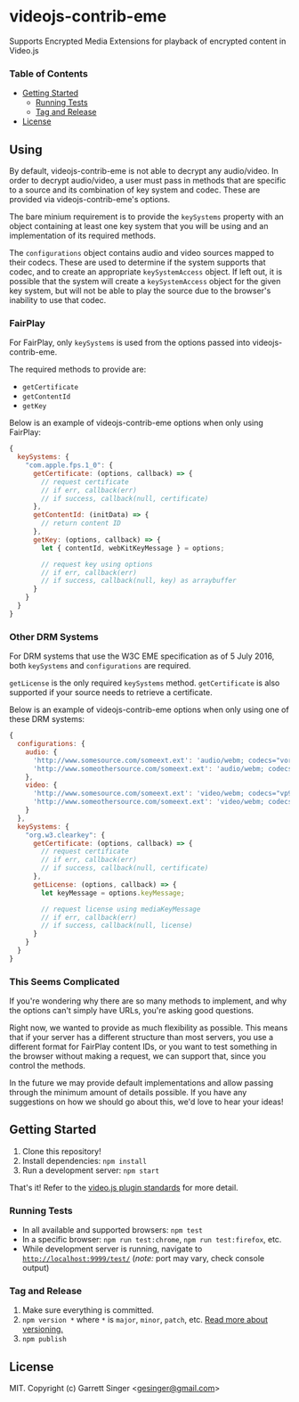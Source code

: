 # videojs-contrib-eme

Supports Encrypted Media Extensions for playback of encrypted content in Video.js

### Table of Contents

<!-- START doctoc generated TOC please keep comment here to allow auto update -->
<!-- DON'T EDIT THIS SECTION, INSTEAD RE-RUN doctoc TO UPDATE -->


- [Getting Started](#getting-started)
  - [Running Tests](#running-tests)
  - [Tag and Release](#tag-and-release)
- [License](#license)

<!-- END doctoc generated TOC please keep comment here to allow auto update -->

## Using

By default, videojs-contrib-eme is not able to decrypt any audio/video. In order to
decrypt audio/video, a user must pass in methods that are specific to a source and its
combination of key system and codec. These are provided via videojs-contrib-eme's options.

The bare minium requirement is to provide the `keySystems` property with an object
containing at least one key system that you will be using and an implementation of its
required methods.

The `configurations` object contains audio and video sources mapped to their codecs.
These are used to determine if the system supports that codec, and to create an
appropriate `keySystemAccess` object. If left out, it is possible that the system will
create a `keySystemAccess` object for the given key system, but will not be able to play
the source due to the browser's inability to use that codec.

### FairPlay

For FairPlay, only `keySystems` is used from the options passed into videojs-contrib-eme.

The required methods to provide are:
* `getCertificate`
* `getContentId`
* `getKey`

Below is an example of videojs-contrib-eme options when only using FairPlay:

```javascript
{
  keySystems: {
    "com.apple.fps.1_0": {
      getCertificate: (options, callback) => {
        // request certificate
        // if err, callback(err)
        // if success, callback(null, certificate)
      },
      getContentId: (initData) => {
        // return content ID
      },
      getKey: (options, callback) => {
        let { contentId, webKitKeyMessage } = options;

        // request key using options
        // if err, callback(err)
        // if success, callback(null, key) as arraybuffer
      }
    }
  }
}
```

### Other DRM Systems

For DRM systems that use the W3C EME specification as of 5 July 2016, both `keySystems`
and `configurations` are required.

`getLicense` is the only required `keySystems` method. `getCertificate` is also supported
if your source needs to retrieve a certificate.

Below is an example of videojs-contrib-eme options when only using one of these DRM
systems:

```javascript
{
  configurations: {
    audio: {
      'http://www.somesource.com/someext.ext': 'audio/webm; codecs="vorbis"',
      'http://www.someothersource.com/someext.ext': 'audio/webm; codecs="opus"'
    },
    video: {
      'http://www.somesource.com/someext.ext': 'video/webm; codecs="vp9"',
      'http://www.someothersource.com/someext.ext': 'video/webm; codecs="vp8"'
    }
  },
  keySystems: {
    "org.w3.clearkey": {
      getCertificate: (options, callback) => {
        // request certificate
        // if err, callback(err)
        // if success, callback(null, certificate)
      },
      getLicense: (options, callback) => {
        let keyMessage = options.keyMessage;

        // request license using mediaKeyMessage
        // if err, callback(err)
        // if success, callback(null, license)
      }
    }
  }
}
```

### This Seems Complicated

If you're wondering why there are so many methods to implement, and why the options can't
simply have URLs, you're asking good questions.

Right now, we wanted to provide as much flexibility as possible. This means that if your
server has a different structure than most servers, you use a different format for
FairPlay content IDs, or you want to test something in the browser without making a
request, we can support that, since you control the methods.

In the future we may provide default implementations and allow passing through the minimum
amount of details possible. If you have any suggestions on how we should go about this,
we'd love to hear your ideas!

## Getting Started

1. Clone this repository!
1. Install dependencies: `npm install`
1. Run a development server: `npm start`

That's it! Refer to the [video.js plugin standards](https://github.com/videojs/generator-videojs-plugin/docs/standards.md) for more detail.

### Running Tests

- In all available and supported browsers: `npm test`
- In a specific browser: `npm run test:chrome`, `npm run test:firefox`, etc.
- While development server is running, navigate to [`http://localhost:9999/test/`](http://localhost:9999/test/) (_note:_ port may vary, check console output)

### Tag and Release

1. Make sure everything is committed.
1. `npm version *` where `*` is `major`, `minor`, `patch`, etc. [Read more about versioning.](https://github.com/videojs/generator-videojs-plugin/docs/standards.md#versioning)
1. `npm publish`

## License

MIT. Copyright (c) Garrett Singer &lt;gesinger@gmail.com&gt;
